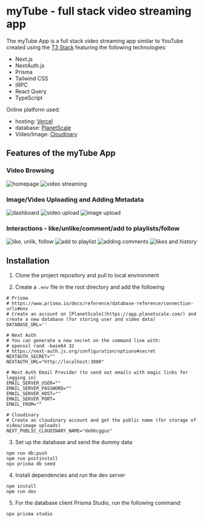 # myTube - full stack video streaming app

The myTube App is a full stack video streaming app similar to YouTube created using the [T3 Stack](https://create.t3.gg/) featuring the following technologies:

- Next.js
- NextAuth.js
- Prisma
- Tailwind CSS
- tRPC
- React Query
- TypeScript

Online platform used:

- hosting: [Vercel](https://vercel.com/)
- database: [PlanetScale](https://app.planetscale.com/)
- Video/Image: [Cloudinary](https://cloudinary.com/)

## Features of the myTube App

### Video Browsing

![homepage](https://res.cloudinary.com/deh6cggus/image/upload/v1697037666/github/e59ytctxm7va5ivz4yev.gif)
![video streaming](https://res.cloudinary.com/deh6cggus/image/upload/v1697037667/github/zj3u3wlkucnbomotyphw.gif)

### Image/Video Uploading and Adding Metadata

![dashboard](https://drive.google.com/file/d/1EsfvLD8pd2QtD1KCjmMCabj5pfaKXPvC/preview)
![video upload](https://drive.google.com/file/d/1yVwSM-1WxFkViTWeYyNA2nElTy1Zy1RP/preview)
![image upload](https://drive.google.com/file/d/1F0_b7q-gFldwOm2C9M72X5GyEja8OdXb/preview)

### Interactions - like/unlike/comment/add to playlists/follow

![like, unlik, follow](https://drive.google.com/file/d/1XPec3hNdgayvyrJcHH2OboDIbAxt02bU/preview)
![add to playlist](https://drive.google.com/file/d/1i_dAKw-IE2BNbd8Po-MzWTgtlGhQUYIr/preview)
![adding comments](https://drive.google.com/file/d/12R3OKsdwdBOvP3g8PBq2sIcIpcaWlMRl/preview)
![likes and history](https://drive.google.com/file/d/1PJbsJ0VZGsIbd2xn76paUbTpwt4tSAjx/preview)

## Installation

1. Clone the project repository and pull to local environment

2. Create a `.env` file in the root directory and add the following

```
# Prisma
# https://www.prisma.io/docs/reference/database-reference/connection-urls#env
# Create an account on [PlanetScale](https://app.planetscale.com/) and create a new database (for storing user and video data)
DATABASE_URL=''

# Next Auth
# You can generate a new secret on the command line with:
# openssl rand -base64 32
# https://next-auth.js.org/configuration/options#secret
NEXTAUTH_SECRET=""
NEXTAUTH_URL="http://localhost:3000"

# Next Auth Email Provider (to send out emails with magic links for logging in)
EMAIL_SERVER_USER=""
EMAIL_SERVER_PASSWORD=""
EMAIL_SERVER_HOST=""
EMAIL_SERVER_PORT=
EMAIL_FROM=""

# Cloudinary
# Create an cloudinary account and get the public name (for storage of video/image uploads)
NEXT_PUBLIC_CLOUDINARY_NAME="deh6cggus"

```

3. Set up the database and send the dummy data

```
npm run db:push
npm run postinstall
npx prisma db seed

```

4. Install dependencies and run the dev server

```
npm install
npm run dev

```

5. For the database client Prisma Studio, run the following command:

```
npx prisma studio
```
